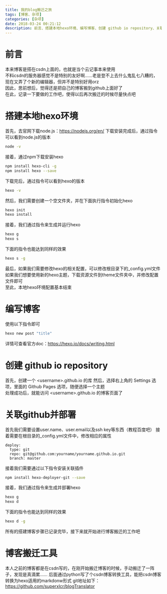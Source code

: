```yaml
---
title: 我的blog搬迁之旅
tags: [博客、杂项]
categories: [杂项]
date: 2018-03-24 00:21:12
description: 前言、搭建本地hexo环境、编写博客、创建 github io repository、关联github并部署、博客搬迁工具
---
```

# 前言
本来博客是搭在csdn上面的，也就是当个云记事本来使用  
不料csdn的服务器感觉不是特别的友好啊……老是登不上去什么鬼乱七八糟的，现在又弄了个新的编辑器，但并不是特别好用orz  
因此，思前想后，觉得还是把自己的博客搬到github上面好了  
在此，记录一下要做的工作吧，使得以后再次搬迁的时候尽量快点吧  

# 搭建本地hexo环境
首先，去官网下载node.js：https://nodejs.org/en/
下载安装完成后，通过指令可以看到node.js的版本
```bash
node -v
```
接着，通过npm下载安装hexo
```bash
npm install hexo-cli -g
npm install hexo --save
```
下载完后，通过指令可以看到hexo的版本
```bash
hexo -v
```
然后，我们需要创建一个空文件夹，并在下面执行指令初始化hexo
```bash
hexo init
hexo install
```
接着，我们通过指令来生成并运行hexo
```bash
hexo g
hexo s
```
下面的指令也能达到同样的效果
```bash
hexo s -g
```
最后，如果我们需要修改hexo的相关配置，可以修改根目录下的_config.yml文件  
如果我们想要使用新的hexo主题，下载资源文件到theme文件夹中，并修改配置文件即可  
至此，本地hexo环境配置基本结束  

# 编写博客
使用以下指令即可
```bash
hexo new post "title"
```
详情可查看官方doc：https://hexo.io/docs/writing.html

# 创建 github io repository
首先，创建一个 <username\>.github.io 的库
然后，选择右上角的 Settings 选项，里面的 Github Pages 选项，随便选择一个主题  
处理成功后，就能访问 <username\>.github.io 的博客页面了

# 关联github并部署
首先我们需要设置user.name、user.email以及ssh key等东西（教程百度吧）
接着需要在根目录的_config.yml文件中，修改相应的属性
```
deploy:
  type: git
  repo: git@github.com:yourname/yourname.github.io.git
  branch: master
```
接着我们需要通过以下指令安装关联插件
```bash
npm install hexo-deployer-git --save
```
接着，我们通过指令来生成并部署hexo
```bash
hexo g
hexo d
```
下面的指令也能达到同样的效果
```bash
hexo d -g
```
所有的搭建博客步骤已记录完毕，接下来就开始进行博客搬迁的工作吧

# 博客搬迁工具

本人之前的博客都是在csdn写的，在刚开始搬迁博客的时候，手动搬迁了一阵子，发现是真滴累……
后面通过python写了个csdn博客转换工具，能把csdn博客转换为hexo适用的markdonw形式
git地址如下：https://github.com/superxlcr/blogTranslator